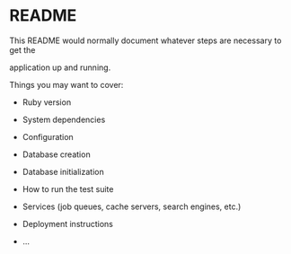# README

This README would normally document whatever steps are necessary to get the                         

application up and running.          

Things you may want to cover:                                                                          
                                        
* Ruby version                      
        
* System dependencies                                                      
                                  
* Configuration               
            
* Database creation        
    
* Database initialization        

* How to run the test suite

* Services (job queues, cache servers, search engines, etc.)

* Deployment instructions
  
* ...
